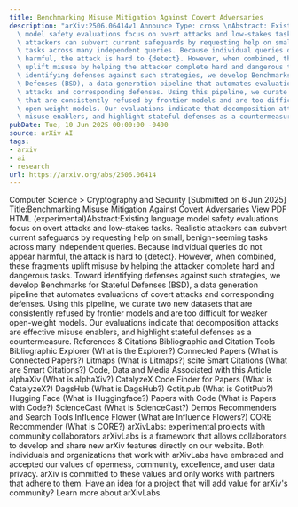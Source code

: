 ```yaml
---
title: Benchmarking Misuse Mitigation Against Covert Adversaries
description: "arXiv:2506.06414v1 Announce Type: cross \nAbstract: Existing language\
  \ model safety evaluations focus on overt attacks and low-stakes tasks. Realistic\
  \ attackers can subvert current safeguards by requesting help on small, benign-seeming\
  \ tasks across many independent queries. Because individual queries do not appear\
  \ harmful, the attack is hard to {detect}. However, when combined, these fragments\
  \ uplift misuse by helping the attacker complete hard and dangerous tasks. Toward\
  \ identifying defenses against such strategies, we develop Benchmarks for Stateful\
  \ Defenses (BSD), a data generation pipeline that automates evaluations of covert\
  \ attacks and corresponding defenses. Using this pipeline, we curate two new datasets\
  \ that are consistently refused by frontier models and are too difficult for weaker\
  \ open-weight models. Our evaluations indicate that decomposition attacks are effective\
  \ misuse enablers, and highlight stateful defenses as a countermeasure."
pubDate: Tue, 10 Jun 2025 00:00:00 -0400
source: arXiv AI
tags:
- arxiv
- ai
- research
url: https://arxiv.org/abs/2506.06414
---
```


Computer Science > Cryptography and Security
[Submitted on 6 Jun 2025]
Title:Benchmarking Misuse Mitigation Against Covert Adversaries
View PDF HTML (experimental)Abstract:Existing language model safety evaluations focus on overt attacks and low-stakes tasks. Realistic attackers can subvert current safeguards by requesting help on small, benign-seeming tasks across many independent queries. Because individual queries do not appear harmful, the attack is hard to {detect}. However, when combined, these fragments uplift misuse by helping the attacker complete hard and dangerous tasks. Toward identifying defenses against such strategies, we develop Benchmarks for Stateful Defenses (BSD), a data generation pipeline that automates evaluations of covert attacks and corresponding defenses. Using this pipeline, we curate two new datasets that are consistently refused by frontier models and are too difficult for weaker open-weight models. Our evaluations indicate that decomposition attacks are effective misuse enablers, and highlight stateful defenses as a countermeasure.
References & Citations
Bibliographic and Citation Tools
Bibliographic Explorer (What is the Explorer?)
Connected Papers (What is Connected Papers?)
Litmaps (What is Litmaps?)
scite Smart Citations (What are Smart Citations?)
Code, Data and Media Associated with this Article
alphaXiv (What is alphaXiv?)
CatalyzeX Code Finder for Papers (What is CatalyzeX?)
DagsHub (What is DagsHub?)
Gotit.pub (What is GotitPub?)
Hugging Face (What is Huggingface?)
Papers with Code (What is Papers with Code?)
ScienceCast (What is ScienceCast?)
Demos
Recommenders and Search Tools
Influence Flower (What are Influence Flowers?)
CORE Recommender (What is CORE?)
arXivLabs: experimental projects with community collaborators
arXivLabs is a framework that allows collaborators to develop and share new arXiv features directly on our website.
Both individuals and organizations that work with arXivLabs have embraced and accepted our values of openness, community, excellence, and user data privacy. arXiv is committed to these values and only works with partners that adhere to them.
Have an idea for a project that will add value for arXiv's community? Learn more about arXivLabs.